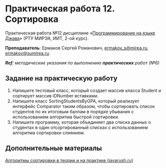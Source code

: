 # Практическая работа 12. Сортировка
Практическая работа №12 дисциплине «[Программирование на языке Джава](https://online-edu.mirea.ru/course/view.php?id=4053)» (РТУ МИРЭА, ИИТ, 2-ой курс).

**Преподаватель**: Ермаков Сергей Романович, ermakov_s@mirea.ru, ermakov@sumirea.ru.

***Ref**: методические указания по выполнению **практических** работ (№6)*

## Задание на практическую работу

1. Напишите тестовый класс, который создает массив класса Student и сортирует массив iDNumber вставками. 
2. Напишите класс SortingStudentsByGPA, который реализует интерфейс  Comparator таким образом, чтобы сортировать список студентов по их итоговым  баллам в порядке убывания с использованием алгоритма быстрой сортировки. 
3. Напишите программу, которая объединяет два списка данных о студентах  в один отсортированный списках с использованием алгоритма сортировки слиянием.

## Дополнительные материалы

[Алгоритмы сортировки в теории и на практике (javarush.ru)](https://javarush.ru/groups/posts/1997-algoritmih-sortirovki-v-teorii-i-na-praktike)